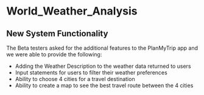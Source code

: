 # World_Weather_Analysis

## New System Functionality

The Beta testers asked for the additional features to the PlanMyTrip app and we were able to provide the following:
- Adding the Weather Description to the weather data returned to users
- Input statements for users to filter their weather preferences
- Ability to choose 4 cities for a travel destination
- Ability to create a map to see the best travel route between the 4 cities
